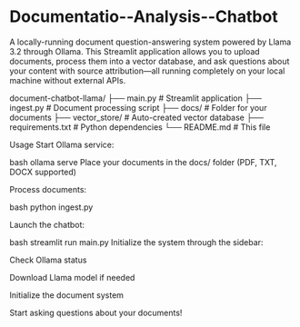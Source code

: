 # Documentatio--Analysis--Chatbot
A locally-running document question-answering system powered by Llama 3.2 through Ollama. This Streamlit application allows you to upload documents, process them into a vector database, and ask questions about your content with source attribution—all running completely on your local machine without external APIs.

document-chatbot-llama/
├── main.py          # Streamlit application
├── ingest.py        # Document processing script
├── docs/            # Folder for your documents
├── vector_store/    # Auto-created vector database
├── requirements.txt # Python dependencies
└── README.md        # This file

Usage
Start Ollama service:

bash
ollama serve
Place your documents in the docs/ folder (PDF, TXT, DOCX supported)

Process documents:

bash
python ingest.py

Launch the chatbot:

bash
streamlit run main.py
Initialize the system through the sidebar:

Check Ollama status

Download Llama model if needed

Initialize the document system

Start asking questions about your documents!
